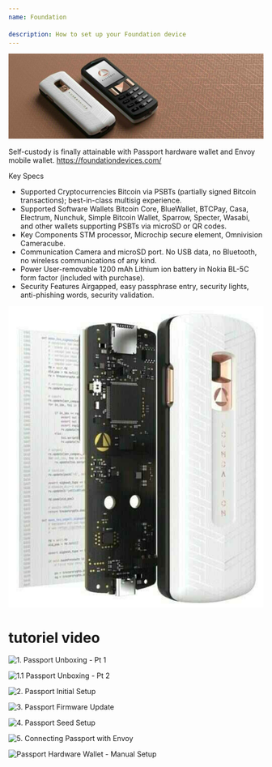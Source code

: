 ```yaml
---
name: Foundation

description: How to set up your Foundation device
---
```


![cover](assets/cover.jpeg)

Self-custody is finally attainable with Passport hardware wallet and Envoy mobile wallet. https://foundationdevices.com/

Key Specs

- Supported Cryptocurrencies Bitcoin via PSBTs (partially signed Bitcoin transactions); best-in-class multisig experience.
- Supported Software Wallets Bitcoin Core, BlueWallet, BTCPay, Casa, Electrum, Nunchuk, Simple Bitcoin Wallet, Sparrow, Specter, Wasabi, and other wallets supporting PSBTs via microSD or QR codes.
- Key Components STM processor, Microchip secure element, Omnivision Cameracube.
- Communication Camera and microSD port. No USB data, no Bluetooth, no wireless communications of any kind.
- Power User-removable 1200 mAh Lithium ion battery in Nokia BL-5C form factor (included with purchase).
- Security Features Airgapped, easy passphrase entry, security lights, anti-phishing words, security validation.

![device](assets/1.jpeg)

# tutoriel video

![1. Passport Unboxing - Pt 1](https://youtu.be/rUGTWWUlCgU)

![1.1 Passport Unboxing - Pt 2](https://youtu.be/IXj-s-7odFQ)

![2. Passport Initial Setup](https://youtu.be/o4VxtDdcFUU)

![3. Passport Firmware Update](https://youtu.be/YZQF9ATUnHU)

![4. Passport Seed Setup](https://youtu.be/3dmLeCnNGSI)

![5. Connecting Passport with Envoy](https://youtu.be/x-EERNXlvrc)

![Passport Hardware Wallet - Manual Setup](https://youtu.be/UKzMHsjJFYU)
